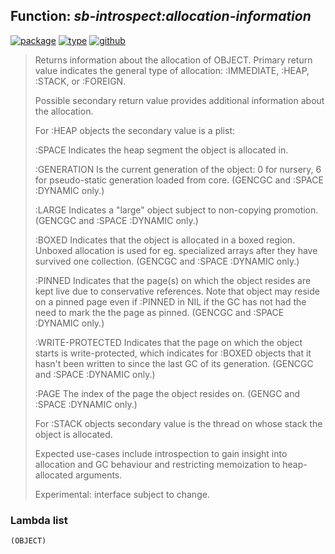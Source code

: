 ## Function: ***sb-introspect:allocation-information***
[![package](https://img.shields.io/badge/Package-SB--INTROSPECT-5f9ea0.svg?style=social&colorA=999999)](../) [![type](https://img.shields.io/badge/Type-Function-5f9ea0.svg?style=social&colorA=999999)](../#function) [![github](https://img.shields.io/badge/GitHub-View_the_source-5f9ea0.svg?style=social&colorA=999999&logo=github)](https://github.com/sbcl/sbcl/blob/master/contrib/sb-introspect/introspect.lisp/) 

> Returns information about the allocation of OBJECT. Primary return value
> indicates the general type of allocation: :IMMEDIATE, :HEAP, :STACK,
> or :FOREIGN.
> 
> Possible secondary return value provides additional information about the
> allocation.
> 
> For :HEAP objects the secondary value is a plist:
> 
> :SPACE
> Indicates the heap segment the object is allocated in.
> 
> :GENERATION
> Is the current generation of the object: 0 for nursery, 6 for pseudo-static
> generation loaded from core. (GENCGC and :SPACE :DYNAMIC only.)
> 
> :LARGE
> Indicates a "large" object subject to non-copying
> promotion. (GENCGC and :SPACE :DYNAMIC only.)
> 
> :BOXED
> Indicates that the object is allocated in a boxed region. Unboxed
> allocation is used for eg. specialized arrays after they have survived one
> collection. (GENCGC and :SPACE :DYNAMIC only.)
> 
> :PINNED
> Indicates that the page(s) on which the object resides are kept live due
> to conservative references. Note that object may reside on a pinned page
> even if :PINNED in NIL if the GC has not had the need to mark the the page
> as pinned. (GENCGC and :SPACE :DYNAMIC only.)
> 
> :WRITE-PROTECTED
> Indicates that the page on which the object starts is write-protected,
> which indicates for :BOXED objects that it hasn't been written to since
> the last GC of its generation. (GENCGC and :SPACE :DYNAMIC only.)
> 
> :PAGE
> The index of the page the object resides on. (GENGC and :SPACE :DYNAMIC
> only.)
> 
> For :STACK objects secondary value is the thread on whose stack the object is
> allocated.
> 
> Expected use-cases include introspection to gain insight into allocation and
> GC behaviour and restricting memoization to heap-allocated arguments.
> 
> Experimental: interface subject to change.

### Lambda list
```
(OBJECT)
```
